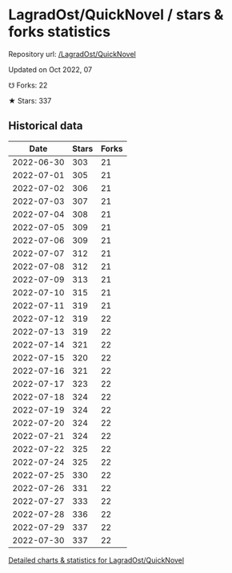 # LagradOst/QuickNovel / stars & forks statistics

Repository url: [/LagradOst/QuickNovel](https://github.com/LagradOst/QuickNovel)

Updated on Oct 2022, 07

☋ Forks: 22

★ Stars: 337

## Historical data
| Date | Stars | Forks |
|------|-------|-------|
| 2022-06-30 | 303 | 21 | 
| 2022-07-01 | 305 | 21 | 
| 2022-07-02 | 306 | 21 | 
| 2022-07-03 | 307 | 21 | 
| 2022-07-04 | 308 | 21 | 
| 2022-07-05 | 309 | 21 | 
| 2022-07-06 | 309 | 21 | 
| 2022-07-07 | 312 | 21 | 
| 2022-07-08 | 312 | 21 | 
| 2022-07-09 | 313 | 21 | 
| 2022-07-10 | 315 | 21 | 
| 2022-07-11 | 319 | 21 | 
| 2022-07-12 | 319 | 22 | 
| 2022-07-13 | 319 | 22 | 
| 2022-07-14 | 321 | 22 | 
| 2022-07-15 | 320 | 22 | 
| 2022-07-16 | 321 | 22 | 
| 2022-07-17 | 323 | 22 | 
| 2022-07-18 | 324 | 22 | 
| 2022-07-19 | 324 | 22 | 
| 2022-07-20 | 324 | 22 | 
| 2022-07-21 | 324 | 22 | 
| 2022-07-22 | 325 | 22 | 
| 2022-07-24 | 325 | 22 | 
| 2022-07-25 | 330 | 22 | 
| 2022-07-26 | 331 | 22 | 
| 2022-07-27 | 333 | 22 | 
| 2022-07-28 | 336 | 22 | 
| 2022-07-29 | 337 | 22 | 
| 2022-07-30 | 337 | 22 | 


[Detailed charts & statistics for LagradOst/QuickNovel](https://reviewgithub.com/rep/LagradOst/QuickNovel)
